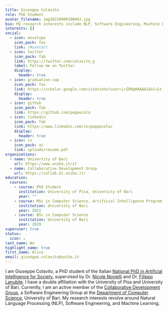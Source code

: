 ```yaml
---
title: Giuseppe Colavito
role: PhD Student
avatar_filename: img20210909190043.jpg
bio: My research interests include NLP, Software Engineering, Machine Learning
interests: []
social:
  - icon: envelope
    icon_pack: fas
    link: /#contact
  - icon: twitter
    icon_pack: fab
    link: https://twitter.com/colavito_g
    label: Follow me on Twitter
    display:
      header: true
  - icon: graduation-cap
    icon_pack: fas
    link: https://scholar.google.com/citations?user=jrZR0gMAAAAJ&hl=it
    display:
      header: true
  - icon: github
    icon_pack: fab
    link: https://github.com/peppocola
  - icon: linkedin
    icon_pack: fab
    link: https://www.linkedin.com/in/peppocola/
    display:
      header: true
  - icon: cv
    icon_pack: ai
    link: uploads/resume.pdf
organizations:
  - name: University of Bari
    url: https://www.uniba.it/it
  - name: Collaborative Development Group
    url: https://collab.di.uniba.it/
education:
  courses:
    - course: PhD Student
      institution: University of Pisa, University of Bari
      year: ""
    - course: MSc in Computer Science, Artificial Intelligence Program
      institution: University of Bari
      year: 2022
    - course: BSc in Computer Science
      institution: University of Bari
      year: 2020
superuser: true
status:
  icon: ☕️
last_name: Wu
highlight_name: true
first_name: Alice
email: giuseppe.colavito@uniba.it
---
```

I am Giuseppe Colavito, a PhD student of the Italian [National PhD in Artificial Intelligence for Society](https://phd-ai-society.di.unipi.it/), supervised by Dr. [Nicole Novielli](https://collab.di.uniba.it/nicole/) and Dr. [Filippo Lanubile](http://www.di.uniba.it/~lanubile/).
I have a double affiliation with the University of Pisa and University of Bari.
Currently, I am an active member of the [Collaborative Development Group](https://collab.di.uniba.it/), a Software Engineering Group at the [Department of Computer Science](https://www.uniba.it/it/ricerca/dipartimenti/informatica), University of Bari.
My research interests revolve around Natural Language Processing (NLP), Software Engineering, and Machine Learning.